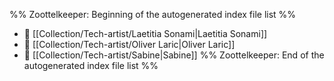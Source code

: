 %% Zoottelkeeper: Beginning of the autogenerated index file list  %%
- 📄 [[Collection/Tech-artist/Laetitia Sonami|Laetitia Sonami]]
- 📄 [[Collection/Tech-artist/Oliver Laric|Oliver Laric]]
- 📄 [[Collection/Tech-artist/Sabine|Sabine]]
%% Zoottelkeeper: End of the autogenerated index file list  %%
